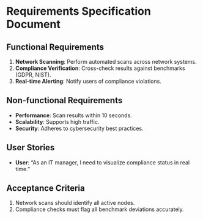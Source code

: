 # Requirements Specification Document

## Functional Requirements
1. **Network Scanning**: Perform automated scans across network systems.
2. **Compliance Verification**: Cross-check results against benchmarks (GDPR, NIST).
3. **Real-time Alerting**: Notify users of compliance violations.

## Non-functional Requirements
- **Performance**: Scan results within 10 seconds.
- **Scalability**: Supports high traffic.
- **Security**: Adheres to cybersecurity best practices.

## User Stories
- **User**: “As an IT manager, I need to visualize compliance status in real time.”

## Acceptance Criteria
1. Network scans should identify all active nodes.
2. Compliance checks must flag all benchmark deviations accurately.

